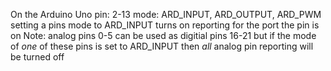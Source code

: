 On the Arduino Uno pin: 2-13 mode: ARD_INPUT, ARD_OUTPUT, ARD_PWM setting a pins mode to ARD_INPUT turns on reporting for the port the pin is on Note: analog pins 0-5 can be used as digitial pins 16-21 but if the mode of _one_ of these pins is set to ARD_INPUT then _all_ analog pin reporting will be turned off
